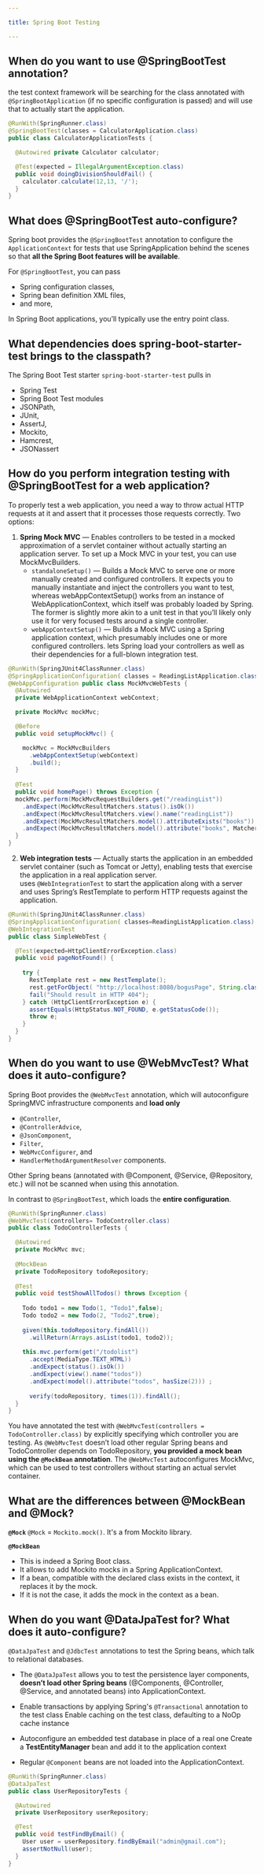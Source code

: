 ```yaml
---

title: Spring Boot Testing

---
```


## When do you want to use @SpringBootTest annotation?

the test context framework will be searching for the class annotated with `@SpringBootApplication` (if no specific configuration is passed) and will use that to actually start the application.

```java
@RunWith(SpringRunner.class) 
@SpringBootTest(classes = CalculatorApplication.class) 
public class CalculatorApplicationTests {

  @Autowired private Calculator calculator;

  @Test(expected = IllegalArgumentException.class) 
  public void doingDivisionShouldFail() { 
    calculator.calculate(12,13, '/'); 
  }
}
```

## What does @SpringBootTest auto-configure?

Spring boot provides the `@SpringBootTest` annotation to configure the `ApplicationContext` for tests that use SpringApplication behind the scenes so that **all the Spring Boot features will be available**.

For `@SpringBootTest`, you can pass
- Spring configuration classes,
- Spring bean definition XML files,
- and more,

In Spring Boot applications, you’ll typically use the entry point class.


## What dependencies does spring-boot-starter-test brings to the classpath?

The Spring Boot Test starter `spring-boot-starter-test` pulls in
- Spring Test
- Spring Boot Test modules
- JSONPath,
- JUnit,
- AssertJ,
- Mockito,
- Hamcrest,
- JSONassert

## How do you perform integration testing with @SpringBootTest for a web application?

To properly test a web application, you need a way to throw actual HTTP requests at it and assert that it processes those requests correctly. Two options:

1. **Spring Mock MVC** — Enables controllers to be tested in a mocked approximation of a servlet container without actually starting an application server. To set up a Mock MVC in your test, you can use MockMvcBuilders.
    - `standaloneSetup()` — Builds a Mock MVC to serve one or more manually created and configured controllers. It expects you to manually instantiate and inject the controllers you want to test, whereas webAppContextSetup() works from an instance of WebApplicationContext, which itself was probably loaded by Spring. The former is slightly more akin to a unit test in that you’ll likely only use it for very focused tests around a single controller.
    - `webAppContextSetup()` — Builds a Mock MVC using a Spring application context, which presumably includes one or more configured controllers. lets Spring load your controllers as well as their dependencies for a full-blown integration test.
```java
@RunWith(SpringJUnit4ClassRunner.class) 
@SpringApplicationConfiguration( classes = ReadingListApplication.class) 
@WebAppConfiguration public class MockMvcWebTests {
  @Autowired 
  private WebApplicationContext webContext;

  private MockMvc mockMvc;

  @Before 
  public void setupMockMvc() {

    mockMvc = MockMvcBuilders
      .webAppContextSetup(webContext)
      .build(); 
  }
  
  @Test 
  public void homePage() throws Exception { 
  mockMvc.perform(MockMvcRequestBuilders.get("/readingList")) 
    .andExpect(MockMvcResultMatchers.status().isOk()) 
    .andExpect(MockMvcResultMatchers.view().name("readingList")) 
    .andExpect(MockMvcResultMatchers.model().attributeExists("books")) 
    .andExpect(MockMvcResultMatchers.model().attribute("books", Matchers.is(Matchers.empty()))); 
  }
}
```

2. **Web integration tests** — Actually starts the application in an embedded servlet container (such as Tomcat or Jetty), enabling tests that exercise the application in a real application server.  
   uses `@WebIntegrationTest` to start the application along with a server and uses Spring’s RestTemplate to perform HTTP requests against the application.
```java
@RunWith(SpringJUnit4ClassRunner.class) 
@SpringApplicationConfiguration( classes=ReadingListApplication.class) 
@WebIntegrationTest 
public class SimpleWebTest {

  @Test(expected=HttpClientErrorException.class) 
  public void pageNotFound() {
  
    try { 
      RestTemplate rest = new RestTemplate(); 
      rest.getForObject( "http://localhost:8080/bogusPage", String.class); 
      fail("Should result in HTTP 404"); 
    } catch (HttpClientErrorException e) { 
      assertEquals(HttpStatus.NOT_FOUND, e.getStatusCode()); 
      throw e; 
    }
  }
}
```

## When do you want to use @WebMvcTest? What does it auto-configure?

Spring Boot provides the `@WebMvcTest` annotation, which will autoconfigure SpringMVC infrastructure components and **load only**
- `@Controller`,
- `@ControllerAdvice`,
- `@JsonComponent`,
- `Filter`,
- `WebMvcConfigurer`, and
- `HandlerMethodArgumentResolver` components.

Other Spring beans (annotated with @Component, @Service, @Repository, etc.) will not be scanned when using this annotation.

In contrast to `@SpringBootTest`, which loads the **entire configuration**.

```java
@RunWith(SpringRunner.class) 
@WebMvcTest(controllers= TodoController.class) 
public class TodoControllerTests {

  @Autowired 
  private MockMvc mvc;
  
  @MockBean 
  private TodoRepository todoRepository;
  
  @Test 
  public void testShowAllTodos() throws Exception {
  
    Todo todo1 = new Todo(1, "Todo1",false); 
    Todo todo2 = new Todo(2, "Todo2",true);
  
    given(this.todoRepository.findAll())
      .willReturn(Arrays.asList(todo1, todo2));
  
    this.mvc.perform(get("/todolist") 
      .accept(MediaType.TEXT_HTML)) 
      .andExpect(status().isOk()) 
      .andExpect(view().name("todos")) 
      .andExpect(model().attribute("todos", hasSize(2))) ;
  
      verify(todoRepository, times(1)).findAll();
  }
}
```

You have annotated the test with `@WebMvcTest(controllers = TodoController.class)` by explicitly specifying which controller you are testing. As `@WebMvcTest` doesn’t load other regular Spring beans and TodoController depends on TodoRepository, **you provided a mock bean using the `@MockBean` annotation**. The `@WebMvcTest` autoconfigures MockMvc, which can be used to test controllers without starting an actual servlet container.

## What are the differences between @MockBean and @Mock?

**`@Mock`**
`@Mock` = `Mockito.mock()`. It's a from Mockito library.

**`@MockBean`**

- This is indeed a Spring Boot class.
- It allows to add Mockito mocks in a Spring ApplicationContext.
- If a bean, compatible with the declared class exists in the context, it replaces it by the mock.
- If it is not the case, it adds the mock in the context as a bean.

## When do you want @DataJpaTest for? What does it auto-configure?

`@DataJpaTest` and `@JdbcTest` annotations to test the Spring beans, which talk to relational databases.

- The `@DataJpaTest` allows you to test the persistence layer components, **doesn’t load other Spring beans** (@Components, @Controller, @Service, and annotated beans) into ApplicationContext.

- Enable transactions by applying Spring's `@Transactional` annotation to the test class Enable caching on the test class, defaulting to a NoOp cache instance

- Autoconfigure an embedded test database in place of a real one Create a **TestEntityManager** bean and add it to the application context

- Regular `@Component` beans are not loaded into the ApplicationContext.

```java
@RunWith(SpringRunner.class) 
@DataJpaTest 
public class UserRepositoryTests {

  @Autowired 
  private UserRepository userRepository;

  @Test 
  public void testFindByEmail() { 
    User user = userRepository.findByEmail("admin@gmail.com"); 
    assertNotNull(user); 
  }
}
```